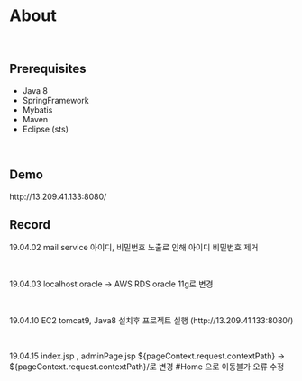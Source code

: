 <h1>About</h1>
<br>
<h2>Prerequisites</h2>
<ul>
  <li> Java 8</li>
  <li> SpringFramework</li>
  <li> Mybatis</li>
  <li> Maven</li>
  <li> Eclipse (sts)</li>
</ul>
<br>
<h2>Demo</h2>
<p>http://13.209.41.133:8080/</p>
<h2>Record</h2>
<p>19.04.02 mail service 아이디, 비밀번호 노출로 인해 아이디 비밀번호 제거</p><br>
<p>19.04.03 localhost oracle -> AWS RDS oracle 11g로 변경</p><br>
<p>19.04.10 EC2 tomcat9, Java8 설치후 프로젝트 실행 (http://13.209.41.133:8080/)</p><br>
<p>19.04.15 index.jsp , adminPage.jsp ${pageContext.request.contextPath} -> ${pageContext.request.contextPath}/로 변경 #Home 으로 이동불가 오류 수정</p><br>
